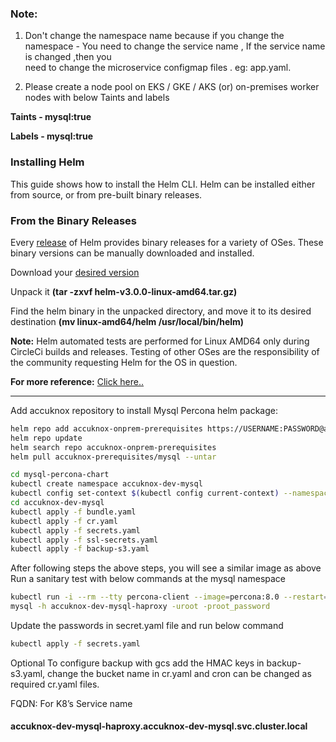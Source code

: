 ### Note:
1. Don't change the namespace name because if you change the namespace - You need to change the service name , If the service name is changed ,then you  
need to change the microservice configmap files . eg: app.yaml.

2. Please create a node pool on EKS / GKE / AKS (or) on-premises worker nodes with below Taints and labels

<b>Taints - mysql:true 

Labels - mysql:true</b>

### Installing Helm
This guide shows how to install the Helm CLI. Helm can be installed either from source, or from pre-built binary releases.

### From the Binary Releases

Every [release](https://github.com/helm/helm/releases) of Helm provides binary releases for a variety of OSes. These binary versions can be manually downloaded and installed.

Download your [desired version](https://github.com/helm/helm/releases)

Unpack it <b>(tar -zxvf helm-v3.0.0-linux-amd64.tar.gz)</b>

Find the helm binary in the unpacked directory, and move it to its desired destination <b>(mv linux-amd64/helm /usr/local/bin/helm)</b>

<b>Note:</b> Helm automated tests are performed for Linux AMD64 only during CircleCi builds and releases. Testing of other OSes are the responsibility of the community requesting Helm for the OS in question.

<b>For more reference:</b> [Click here..](https://helm.sh/docs/intro/install/)

---


Add accuknox repository to install  Mysql Percona helm package:
```sh
helm repo add accuknox-onprem-prerequisites https://USERNAME:PASSWORD@agents.accuknox.com/repository/accuknox-onprem-prerequisites
helm repo update
helm search repo accuknox-onprem-prerequisites
helm pull accuknox-prerequisites/mysql --untar
```
```sh
cd mysql-percona-chart
kubectl create namespace accuknox-dev-mysql
kubectl config set-context $(kubectl config current-context) --namespace=accuknox-dev-mysql 
cd accuknox-dev-mysql 
kubectl apply -f bundle.yaml
kubectl apply -f cr.yaml
kubectl apply -f secrets.yaml 
kubectl apply -f ssl-secrets.yaml 
kubectl apply -f backup-s3.yaml
```

After following steps the above steps, you will see a similar image as above 
Run a sanitary test with below commands at the mysql namespace

```sh
kubectl run -i --rm --tty percona-client --image=percona:8.0 --restart=Never -- bash -il
mysql -h accuknox-dev-mysql-haproxy -uroot -proot_password
```

Update the passwords in secret.yaml file and run below command

```sh
kubectl apply -f secrets.yaml
```
Optional To configure backup with gcs add the HMAC keys in backup-s3.yaml, change the bucket name in cr.yaml and cron can be changed as required cr.yaml files.

FQDN: For K8’s Service name

#### accuknox-dev-mysql-haproxy.accuknox-dev-mysql.svc.cluster.local